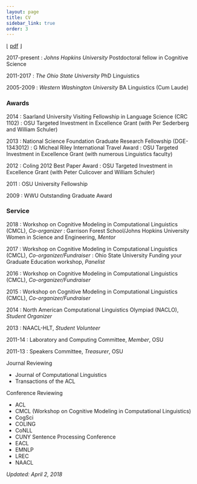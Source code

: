 ```yaml
---
layout: page
title: CV
sidebar_link: true
order: 3
---
```


&lfloor; <a href="/assets/pdf/cv.pdf">pdf</a> &rfloor;


2017-present
: *Johns Hopkins University* Postdoctoral fellow in Cognitive Science

2011-2017
: *The Ohio State University* PhD Linguistics

2005-2009
: *Western Washington University* BA Linguistics (Cum Laude)

### Awards
2014
: Saarland University Visiting Fellowship in Language Science (CRC 1102)
: OSU Targeted Investment in Excellence Grant (with Per Sederberg and William Schuler)

2013
: National Science Foundation Graduate Research Fellowship (DGE-1343012)
: G Micheal Riley International Travel Award
: OSU Targeted Investment in Excellence Grant (with numerous Linguistics faculty)

2012
: Coling 2012 Best Paper Award
: OSU Targeted Investment in Excellence Grant (with Peter Culicover and William Schuler)

2011
: OSU University Fellowship

2009
: WWU Outstanding Graduate Award

### Service
2018
: Workshop on Cognitive Modeling in Computational Linguistics (CMCL), *Co-organizer*
: Garrison Forest School/Johns Hopkins University Women in Science and Engineering, *Mentor*

2017
: Workshop on Cognitive Modeling in Computational Linguistics (CMCL), *Co-organizer/Fundraiser*
: Ohio State University Funding your Graduate Education workshop, *Panelist*

2016
: Workshop on Cognitive Modeling in Computational Linguistics (CMCL), *Co-organizer/Fundraiser*

2015
: Workshop on Cognitive Modeling in Computational Linguistics (CMCL), *Co-organizer/Fundraiser*

2014
: North American Computational Linguistics Olympiad (NACLO), *Student Organizer*

2013
: NAACL-HLT, *Student Volunteer*

2011-14
: Laboratory and Computing Committee, *Member*, OSU

2011-13
: Speakers Committee, *Treasurer*, OSU

Journal Reviewing
* Journal of Computational Linguistics
* Transactions of the ACL

Conference Reviewing
* ACL
* CMCL (Workshop on Cognitive Modeling in Computational Linguistics)
* CogSci
* COLING
* CoNLL
* CUNY Sentence Processing Conference
* EACL
* EMNLP
* LREC
* NAACL


*Updated: April 2, 2018*
